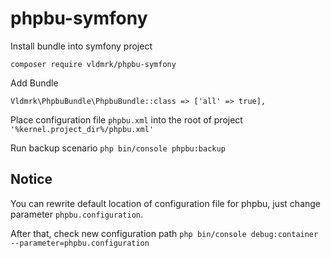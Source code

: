 # phpbu-symfony

Install bundle into symfony project

```
composer require vldmrk/phpbu-symfony
```

Add Bundle 
```
Vldmrk\PhpbuBundle\PhpbuBundle::class => ['all' => true],
```

Place configuration file ```phpbu.xml``` into the root of project `'%kernel.project_dir%/phpbu.xml'`


Run backup scenario
`php bin/console phpbu:backup`

## Notice
You can rewrite default location of configuration file for phpbu, 
just change parameter `phpbu.configuration`.

After that, check new configuration path `php bin/console debug:container --parameter=phpbu.configuration`
